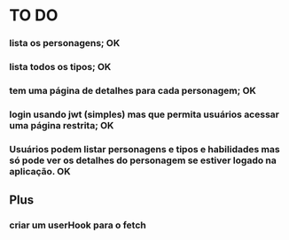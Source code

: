 # TO DO

### lista os personagens; OK
### lista todos os tipos; OK
### tem uma página de detalhes para cada personagem; OK
### login usando jwt (simples) mas que permita usuários acessar uma página restrita; OK
### Usuários podem listar personagens e tipos e habilidades mas só pode ver os detalhes do personagem se estiver logado na aplicação. OK

## Plus

### criar um userHook para o fetch
